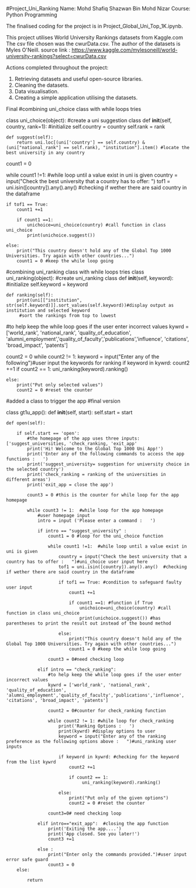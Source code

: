 #Project_Uni_Ranking 
Name: Mohd Shafiq Shazwan Bin  Mohd Nizar
Course: Python Programming

The finalised coding for the project is in Project_Global_Uni_Top_1K.ipynb.

This project utilises World University Rankings datasets from Kaggle.com
The csv file chosen was the cwurData.csv.
The author of the datasets is Myles O'Neill.
source link :   https://www.kaggle.com/mylesoneill/world-university-rankings?select=cwurData.csv

Actions completed throughout the project:
1. Retrieving datasets and useful open-source libraries.
2. Cleaning the datasets.
3. Data visualisation.
4. Creating a simple application utilising the datasets.



Final
#combining uni_choice class with while loops tries

class uni_choice(object): #create a uni suggestion class
    def __init__(self, country, rank=1): #initialize 
        self.country = country
        self.rank = rank
        
    def suggest(self):
        return uni.loc[(uni['country'] == self.country) & (uni["national_rank"] == self.rank), "institution"].item() #locate the best university in any country
    
count1 = 0

while count1 !=1:  #while loop until a value exist in uni is given
    country = input("Check the best university that a country has to offer: ")
    tof1 = uni.isin([country]).any().any()  #checking if wether there are said country in the dataframe   
    
    if tof1 == True:
        count1 +=1
        
        if count1 ==1:
            unichoice=uni_choice(country) #call function in class uni_choice
            print(unichoice.suggest())
              
    else:
        print("This country doesn't hold any of the Global Top 1000 Universities. Try again with other countries...")
        count1 = 0 #keep the while loop going
        
#combining uni_ranking class with while loops tries
class uni_ranking(object): #create uni_ranking class
    def __init__(self, keyword): #initialize
        self.keyword = keyword
        
    def ranking(self):
        print(uni[["institution", str(self.keyword)]].sort_values(self.keyword))#display output as institution and selected keyword
         #sort the rankings from top to lowest

#to help keep the while loop goes if the user enter incorrect values
kywrd = ['world_rank', 'national_rank', 'quality_of_education', 'alumni_employment','quality_of_faculty','publications','influence', 'citations', 'broad_impact', 'patents']

count2 = 0
while count2 != 1:
    keyword = input("Enter any of the following")#user input the keywords for ranking
    if keyword in kywrd:
        count2 +=1
        if count2 == 1:
            uni_ranking(keyword).ranking()
            
            
    else:
        print("Put only selected values")
        count2 = 0 #reset the counter
        
#added a class to trigger the app
#final version

class gt1u_app():
    def __init__(self, start):
        self.start = start
        
    def open(self):
        
        if self.start == 'open':
            #the homepage of the app uses three inputs: ['suggest_universities, 'check_ranking, 'exit_app'
            print('Hi! Welcome to the Global Top 1000 Uni App!')
            print('Enter any of the following commands to access the app functions :   ')
            print('suggest_university= suggestion for university choice in the selected country')
            print('check_ranking = ranking of the universities in different areas')
            print('exit_app = close the app')

            count3 = 0 #this is the counter for while loop for the app homepage

            while count3 != 1:  #while loop for the app homepage  
                #user homepage input
                intro = input ('Please enter a command :   ')

                if intro == "suggest_university" :
                    count1 = 0 #loop for the uni_choice function

                    while count1 !=1:  #while loop until a value exist in uni is given
                        country = input("Check the best university that a country has to offer :   ")#uni_choice user input here
                        tof1 = uni.isin([country]).any().any()  #checking if wether there are said country in the dataframe   

                        if tof1 == True: #condition to safeguard faulty user input
                            count1 +=1

                            if count1 ==1: #function if True
                                unichoice=uni_choice(country) #call function in class uni_choice
                                print(unichoice.suggest()) #has parentheses to print the result out instead of the bound method

                        else:
                            print("This country doesn't hold any of the Global Top 1000 Universities. Try again with other countries...")
                            count1 = 0 #keep the while loop going

                    count3 = 0#need checking loop

                elif intro == "check_ranking":
                    #to help keep the while loop goes if the user enter incorrect values
                    kywrd = ['world_rank', 'national_rank', 'quality_of_education', 'alumni_employment','quality_of_faculty','publications','influence', 'citations', 'broad_impact', 'patents']

                    count2 = 0#counter for check_ranking function

                    while count2 != 1: #while loop for check_ranking
                        print('Ranking Options :   ')
                        print(kywrd) #display options to user
                        keyword = input("Enter any of the ranking preference as the following options above :   ")#uni_ranking user inputs

                        if keyword in kywrd: #checking for the keyword from the list kywrd
                            count2 +=1

                            if count2 == 1:
                                 uni_ranking(keyword).ranking()

                        else:
                            print("Put only of the given options")
                            count2 = 0 #reset the counter

                    count3=0# need checking loop

                elif intro=="exit_app":  #closing the app function
                    print('Exiting the app....')
                    print('App closed. See you later!')
                    count3 +=1

                else :
                    print("Enter only the commands provided.")#user input error safe guard
                    count3 = 0
        else:
            
            return